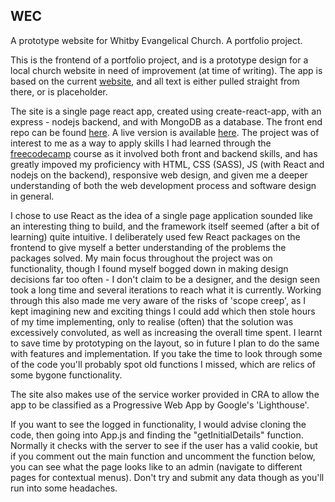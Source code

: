 ## WEC
A prototype website for Whitby Evangelical Church. A portfolio project.

This is the frontend of a portfolio project, and is a prototype design for a local church website in need of improvement (at time of writing). The app is based on the current [website](https://www.whitbyec.com/), and all text is either pulled straight from there, or is placeholder.

The site is a single page react app, created using create-react-app, with an express - nodejs backend, and with MongoDB as a database. The front end repo can be found [here](https://github.com/acalebwilson/wec). A live version is available [here](https://acalebwilson.com). The project was of interest to me as a way to apply skills I had learned through the [freecodecamp](https://www.freecodecamp.org/) course as it involved both front and backend skills, and has greatly impoved my proficiency with HTML, CSS (SASS), JS (with React and nodejs on the backend), responsive web design, and given me a deeper understanding of both the web development process and software design in general.

I chose to use React as the idea of a single page application sounded like an interesting thing to build, and the framework itself seemed (after a bit of learning) quite intuitive. I deliberately used few React packages on the frontend to give myself a better understanding of the problems the packages solved. My main focus throughout the project was on functionality, though I found myself bogged down in making design decisions far too often - I don't claim to be a designer, and the design seen took a long time and several iterations to reach what it is currently. Working through this also made me very aware of the risks of 'scope creep', as I kept imagining new and exciting things I could add which then stole hours of my time implementing, only to realise (often) that the solution was excessively convoluted, as well as increasing the overall time spent. I learnt to save time by prototyping on the layout, so in future I plan to do the same with features and implementation. If you take the time to look through some of the code you'll probably spot old functions I missed, which are relics of some bygone functionality. 

The site also makes use of the service worker provided in CRA to allow the app to be classified as a Progressive Web App by Google's 'Lighthouse'.

If you want to see the logged in functionality, I would advise cloning the code, then going into App.js and finding the "getInitialDetails" function. Normally it checks with the server to see if the user has a valid cookie, but if you comment out the main function and uncomment the function below, you can see what the page looks like to an admin (navigate to different pages for contextual menus). Don't try and submit any data though as you'll run into some headaches. 




